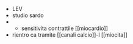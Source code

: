 - LEV
- studio sardo
- + sensitivita contrattile [[miocardio]]
- rientro ca tramite [[canali calcio]]-l [[miocita]]